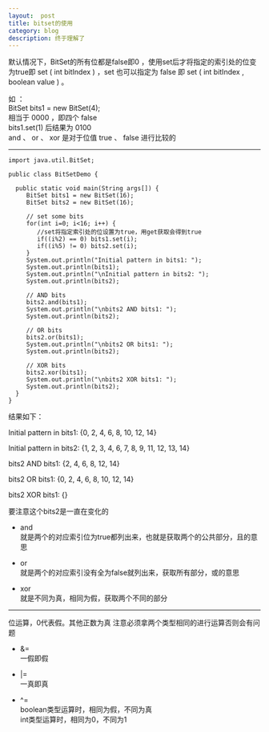 ```yaml
---
layout:  post
title: bitset的使用
category: blog
description: 终于理解了
---
```




默认情况下，BitSet的所有位都是false即0 ，使用set后才将指定的索引处的位变为true即 set ( int bitIndex ) ，set 也可以指定为 false 即 set ( int bitIndex , boolean value ) 。

如 ：  
BitSet bits1 = new BitSet(4);  
相当于 0000 ，即四个 false  
bits1.set(1) 后结果为 0100  
and 、 or 、 xor 是对于位值 true 、 false 进行比较的

-------
```
import java.util.BitSet;
 
public class BitSetDemo {
 
  public static void main(String args[]) {
     BitSet bits1 = new BitSet(16);
     BitSet bits2 = new BitSet(16);
      
     // set some bits
     for(int i=0; i<16; i++) {
		//set将指定索引处的位设置为true，用get获取会得到true
        if((i%2) == 0) bits1.set(i);
        if((i%5) != 0) bits2.set(i);
     }
     System.out.println("Initial pattern in bits1: ");
     System.out.println(bits1);
     System.out.println("\nInitial pattern in bits2: ");
     System.out.println(bits2);
 
     // AND bits
     bits2.and(bits1);
     System.out.println("\nbits2 AND bits1: ");
     System.out.println(bits2);
 
     // OR bits
     bits2.or(bits1);
     System.out.println("\nbits2 OR bits1: ");
     System.out.println(bits2);
 
     // XOR bits
     bits2.xor(bits1);
     System.out.println("\nbits2 XOR bits1: ");
     System.out.println(bits2);
  }
}
```

结果如下：

Initial pattern in bits1:
{0, 2, 4, 6, 8, 10, 12, 14}

Initial pattern in bits2:
{1, 2, 3, 4, 6, 7, 8, 9, 11, 12, 13, 14}

bits2 AND bits1:
{2, 4, 6, 8, 12, 14}

bits2 OR bits1:
{0, 2, 4, 6, 8, 10, 12, 14}

bits2 XOR bits1:
{}

要注意这个bits2是一直在变化的

* and  
就是两个的对应索引位为true都列出来，也就是获取两个的公共部分，且的意思

* or  
就是两个的对应索引没有全为false就列出来，获取所有部分，或的意思

* xor  
就是不同为真，相同为假，获取两个不同的部分

------
位运算，0代表假。其他正数为真
注意必须拿两个类型相同的进行运算否则会有问题

* &=  
一假即假

* |=  
一真即真

* ^=  
boolean类型运算时，相同为假，不同为真  
int类型运算时，相同为0，不同为1



